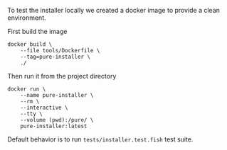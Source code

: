 To test the installer locally we created a docker image to provide a clean environment.

First build the image

    docker build \
        --file tools/Dockerfile \
        --tag=pure-installer \
        ./

Then run it from the project directory

    docker run \
        --name pure-installer \
        --rm \
        --interactive \
        --tty \
        --volume (pwd):/pure/ \
        pure-installer:latest

Default behavior is to run `tests/installer.test.fish` test suite.